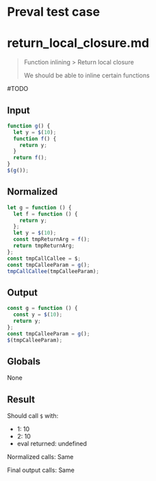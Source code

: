 # Preval test case

# return_local_closure.md

> Function inlining > Return local closure
>
> We should be able to inline certain functions

#TODO

## Input

`````js filename=intro
function g() {
  let y = $(10);
  function f() {
    return y;
  }
  return f();
}
$(g());
`````

## Normalized

`````js filename=intro
let g = function () {
  let f = function () {
    return y;
  };
  let y = $(10);
  const tmpReturnArg = f();
  return tmpReturnArg;
};
const tmpCallCallee = $;
const tmpCalleeParam = g();
tmpCallCallee(tmpCalleeParam);
`````

## Output

`````js filename=intro
const g = function () {
  const y = $(10);
  return y;
};
const tmpCalleeParam = g();
$(tmpCalleeParam);
`````

## Globals

None

## Result

Should call `$` with:
 - 1: 10
 - 2: 10
 - eval returned: undefined

Normalized calls: Same

Final output calls: Same
